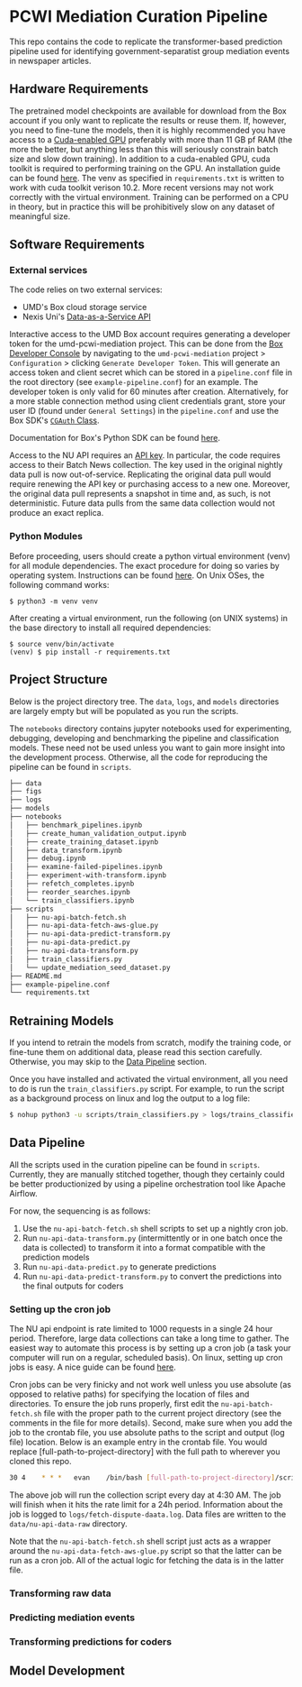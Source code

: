# PCWI Mediation Curation Pipeline

This repo contains the code to replicate the transformer-based prediction pipeline used for identifying government-separatist group mediation events in newspaper articles.

## Hardware Requirements

The pretrained model checkpoints are available for download from the Box account if you only want to replicate the results or reuse them. If, however, you need to fine-tune the models, then it is highly recommended you have access to a [Cuda-enabled GPU](https://developer.nvidia.com/cuda-gpus) preferably with more than 11 GB pf RAM (the more the better, but anything less than this will seriously constrain batch size and slow down training). In addition to a cuda-enabled GPU, cuda toolkit is required to performing training on the GPU. An installation guide can be found [here](https://docs.nvidia.com/cuda/index.html). The venv as specified in `requirements.txt` is written to work with cuda toolkit verison 10.2. More recent versions may not work correctly with the virtual environment. Training can be performed on a CPU in theory, but in practice this will be prohibitively slow on any dataset of meaningful size.

## Software Requirements

### External services

The code relies on two external services:

- UMD's Box cloud storage service
- Nexis Uni's [Data-as-a-Service API](https://www.lexisnexis.com/en-us/professional/data-as-a-service/CORE/API-data-delivery.page)

Interactive access to the UMD Box account requires generating a developer token for the umd-pcwi-mediation project. This can be done from the [Box Developer Console](https://umd.app.box.com/developers/console) by navigating to the `umd-pcwi-mediation` project > `Configuration` > clicking `Generate Developer Token`. This will generate an access token and client secret which can be stored in a `pipeline.conf` file in the root directory (see `example-pipeline.conf`) for an example. The developer token is only valid for 60 minutes after creation. Alternatively, for a more stable connection method using client credentials grant, store your
user ID (found under `General Settings`) in the `pipeline.conf` and use the Box SDK's [`CGAuth` Class](2PF6uPBklvuyx1ucg8VDemJRO4RoeWUj).

Documentation for Box's Python SDK can be found [here](https://github.com/box/box-python-sdk).

Access to the NU API requires an [API key](https://www.lexisnexis.com/en-us/professional/data-as-a-service/daas.page). In particular, the code requires access to their Batch News collection. The key used in the original nightly data pull is now out-of-service. Replicating the original data pull would require renewing the API key or purchasing access to a new one. Moreover, the original data pull represents a snapshot in time and, as such, is not deterministic. Future data pulls from the same data collection would not produce an exact replica.

### Python Modules

Before proceeding, users should create a python virtual environment (venv) for all module dependencies. The exact procedure for doing so varies by operating system. Instructions can be found [here](https://docs.python.org/3/library/venv.html). On Unix OSes, the following command works:

```console
$ python3 -m venv venv
```

After creating a virtual environment, run the following (on UNIX systems) in the base directory to install all required dependencies:

```console
$ source venv/bin/activate
(venv) $ pip install -r requirements.txt
```

## Project Structure

Below is the project directory tree. The `data`, `logs`, and `models` directories are largely empty but will be populated as you run the scripts.

The `notebooks` directory contains jupyter notebooks used for experimenting, debugging, developing and benchmarking the pipeline and classification models. These need not be used unless you want to gain more insight into the development process. Otherwise, all the code for reproducing the pipeline can be found in `scripts`.

```bash
├── data
├── figs
├── logs
├── models
├── notebooks
│   ├── benchmark_pipelines.ipynb
│   ├── create_human_validation_output.ipynb
│   ├── create_training_dataset.ipynb
│   ├── data_transform.ipynb
│   ├── debug.ipynb
│   ├── examine-failed-pipelines.ipynb
│   ├── experiment-with-transform.ipynb
│   ├── refetch_completes.ipynb
│   ├── reorder_searches.ipynb
│   └── train_classifiers.ipynb
├── scripts
│   ├── nu-api-batch-fetch.sh
│   ├── nu-api-data-fetch-aws-glue.py
│   ├── nu-api-data-predict-transform.py
│   ├── nu-api-data-predict.py
│   ├── nu-api-data-transform.py
│   ├── train_classifiers.py
│   └── update_mediation_seed_dataset.py
├── README.md
├── example-pipeline.conf
└── requirements.txt
```

## Retraining Models

If you intend to retrain the models from scratch, modify the training code, or fine-tune them on additional data, please read this section carefully. Otherwise, you may skip to the [Data Pipeline](##Data-Pipeline) section.

Once you have installed and activated the virtual environment, all you need to do is run the `train_classifiers.py` script. For example, to run the script as a background process on linux and log the output to a log file:

```bash
$ nohup python3 -u scripts/train_classifiers.py > logs/trains_classifiers.log &
```

## Data Pipeline

All the scripts used in the curation pipeline can be found in `scripts`. Currently, they are manually stitched together, though they certainly could be better productionized by using a pipeline orchestration tool like Apache Airflow.

For now, the sequencing is as follows:

1. Use the `nu-api-batch-fetch.sh` shell scripts to set up a nightly cron job.
2. Run `nu-api-data-transform.py` (intermittently or in one batch once the data is collected) to transform it into a format compatible with the prediction models
3. Run `nu-api-data-predict.py` to generate predictions
4. Run `nu-api-data-predict-transform.py` to convert the predictions into the final outputs for coders

### Setting up the cron job

The NU api endpoint is rate limited to 1000 requests in a single 24 hour period. Therefore, large data collections can take a long time to gather. The easiest way to automate this process is by setting up a cron job (a task your computer will run on a regular, scheduled basis). On linux, setting up cron jobs is easy. A nice guide can be found [here](https://phoenixnap.com/kb/set-up-cron-job-linux).

Cron jobs can be very finicky and not work well unless you use absolute (as opposed to relative paths) for specifying the location of files and directories. To ensure the job runs properly, first edit the `nu-api-batch-fetch.sh` file with the proper path to the current project directory (see the comments in the file for more details). Second, make sure when you add the job to the crontab file, you use absolute paths to the script and output (log file) location. Below is an example entry in the crontab file. You would replace [full-path-to-project-directory] with the full path to wherever you cloned this repo.

```bash
30 4    * * *   evan    /bin/bash [full-path-to-project-directory]/scripts/nu-api-batch-fetch.sh > [full-path-to-project-directory]/logs/fetch-dispute-data.log 2>&1
```

The above job will run the collection script every day at 4:30 AM. The job will finish when it hits the rate limit for a 24h period. Information about the job is logged to `logs/fetch-dispute-daata.log`. Data files are written to the `data/nu-api-data-raw` directory.

Note that the `nu-api-batch-fetch.sh` shell script just acts as a wrapper around the `nu-api-data-fetch-aws-glue.py` script so that the latter can be run as a cron job. All of the actual logic for fetching the data is in the latter file.

### Transforming raw data

### Predicting mediation events

### Transforming predictions for coders

## Model Development
